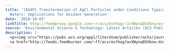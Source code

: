 ```yaml
---
title: '[ASAP] Transformation of AgCl Particles under Conditions Typical of Natural
  Waters: Implications for Oxidant Generation'
date: '2018-10-03'
linkTitle: http://feedproxy.google.com/~r/acs/esthag/~3/XWynaD5Xbnw/acs.est.8b02902
source: 'Environmental Science & Technology: Latest Articles (ACS Publications)'
description: |-
  <p><img src="https://pubs.acs.org/appl/literatum/publisher/achs/journals/content/esthag/0/esthag.ahead-of-print/acs.est.8b02902/20181003/images/medium/es-2018-029025_0007.gif" alt="TOC Graphic"/></p><div><cite>Environmental Science & Technology</cite></div><div>DOI: 10.1021/acs.est.8b02902</div><div class="feedflare">
  <a href="http://feeds.feedburner.com/~ff/acs/esthag?a=XWynaD5Xbnw:dzrqr__GmIM:yIl2AUoC8zA"><img src="http://feeds.feedburner.com/~ff/acs/esthag?d=yIl2AUoC8zA" border="0"></img></a>
---
```

